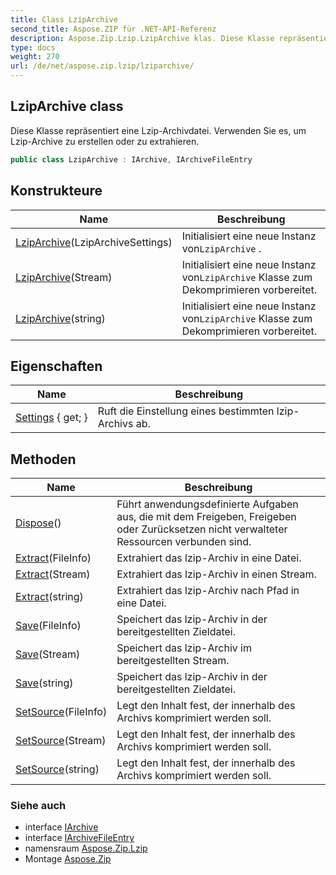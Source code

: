 ```yaml
---
title: Class LzipArchive
second_title: Aspose.ZIP für .NET-API-Referenz
description: Aspose.Zip.Lzip.LzipArchive klas. Diese Klasse repräsentiert eine LzipArchivdatei. Verwenden Sie es um LzipArchive zu erstellen oder zu extrahieren.
type: docs
weight: 270
url: /de/net/aspose.zip.lzip/lziparchive/
---
```

## LzipArchive class

Diese Klasse repräsentiert eine Lzip-Archivdatei. Verwenden Sie es, um Lzip-Archive zu erstellen oder zu extrahieren.

```csharp
public class LzipArchive : IArchive, IArchiveFileEntry
```

## Konstrukteure

| Name | Beschreibung |
| --- | --- |
| [LzipArchive](lziparchive/#constructor)(LzipArchiveSettings) | Initialisiert eine neue Instanz von`LzipArchive` . |
| [LzipArchive](lziparchive/#constructor_1)(Stream) | Initialisiert eine neue Instanz von`LzipArchive` Klasse zum Dekomprimieren vorbereitet. |
| [LzipArchive](lziparchive/#constructor_2)(string) | Initialisiert eine neue Instanz von`LzipArchive` Klasse zum Dekomprimieren vorbereitet. |

## Eigenschaften

| Name | Beschreibung |
| --- | --- |
| [Settings](../../aspose.zip.lzip/lziparchive/settings/) { get; } | Ruft die Einstellung eines bestimmten lzip-Archivs ab. |

## Methoden

| Name | Beschreibung |
| --- | --- |
| [Dispose](../../aspose.zip.lzip/lziparchive/dispose/)() | Führt anwendungsdefinierte Aufgaben aus, die mit dem Freigeben, Freigeben oder Zurücksetzen nicht verwalteter Ressourcen verbunden sind. |
| [Extract](../../aspose.zip.lzip/lziparchive/extract/#extract)(FileInfo) | Extrahiert das lzip-Archiv in eine Datei. |
| [Extract](../../aspose.zip.lzip/lziparchive/extract/#extract_1)(Stream) | Extrahiert das lzip-Archiv in einen Stream. |
| [Extract](../../aspose.zip.lzip/lziparchive/extract/#extract_2)(string) | Extrahiert das lzip-Archiv nach Pfad in eine Datei. |
| [Save](../../aspose.zip.lzip/lziparchive/save/#save)(FileInfo) | Speichert das lzip-Archiv in der bereitgestellten Zieldatei. |
| [Save](../../aspose.zip.lzip/lziparchive/save/#save_1)(Stream) | Speichert das lzip-Archiv im bereitgestellten Stream. |
| [Save](../../aspose.zip.lzip/lziparchive/save/#save_2)(string) | Speichert das lzip-Archiv in der bereitgestellten Zieldatei. |
| [SetSource](../../aspose.zip.lzip/lziparchive/setsource/#setsource)(FileInfo) | Legt den Inhalt fest, der innerhalb des Archivs komprimiert werden soll. |
| [SetSource](../../aspose.zip.lzip/lziparchive/setsource/#setsource_1)(Stream) | Legt den Inhalt fest, der innerhalb des Archivs komprimiert werden soll. |
| [SetSource](../../aspose.zip.lzip/lziparchive/setsource/#setsource_2)(string) | Legt den Inhalt fest, der innerhalb des Archivs komprimiert werden soll. |

### Siehe auch

* interface [IArchive](../../aspose.zip/iarchive/)
* interface [IArchiveFileEntry](../../aspose.zip/iarchivefileentry/)
* namensraum [Aspose.Zip.Lzip](../../aspose.zip.lzip/)
* Montage [Aspose.Zip](../../)


